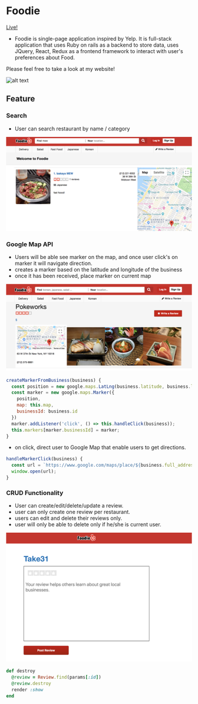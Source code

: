 # Foodie


[Live!](http://foodienyc.herokuapp.com/#/)


* Foodie is single-page application inspired by Yelp.
It is full-stack application that uses
 Ruby on rails as a backend to store data,
uses JQuery, React, Redux as a frontend framework to interact with user's preferences about Food.

Please feel free to take a look at my website!


![alt text](https://github.com/seoi99/foodie/blob/master/app/assets/images/main.png)

## Feature

### Search
* User can search restaurant by name / category


![alt text](https://github.com/seoi99/foodie/blob/master/app/assets/images/name.png)



### Google Map API
* Users will be able see marker on the map, and once user click's on marker it will navigate direction.
* creates a marker based on the latitude and longitude of the business
* once it has been received, place marker on current map


![alt text](https://github.com/seoi99/foodie/blob/master/app/assets/images/map.png)


``` javascript
createMarkerFromBusiness(business) {
  const position = new google.maps.LatLng(business.latitude, business.longitude);
  const marker = new google.maps.Marker({
    position,
    map: this.map,
    businessId: business.id
  })
  marker.addListener('click', () => this.handleClick(business));
  this.markers[marker.businessId] = marker;
}
```
* on click, direct user to Google Map that enable users to get directions.

``` javascript
handleMarkerClick(business) {
  const url = `https://www.google.com/maps/place/${business.full_address}`;
  window.open(url);
}
```



### CRUD Functionality

* User can create/edit/delete/update a review.
* user can only create one review per restaurant.
* users can edit and delete their reviews only.
* user will only be able to delete only if he/she is current user.



![alt text](https://github.com/seoi99/foodie/blob/master/app/assets/images/review.png)


``` ruby
def destroy
  @review = Review.find(params[:id])
  @review.destroy
  render :show
end
```




###
